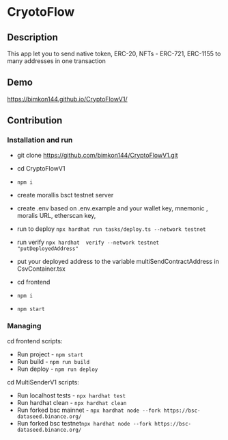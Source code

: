 # CryotoFlow

## Description

This app let you to send native token, ERC-20, NFTs - ERC-721, ERC-1155 to many addresses in one transaction

## Demo 
https://bimkon144.github.io/CryptoFlowV1/

## Contribution

### Installation and run

- git clone https://github.com/bimkon144/CryptoFlowV1.git

- cd CryptoFlowV1
- ```npm i```
- create morallis bsct testnet server
- create .env based on .env.example and your wallet key, mnemonic , moralis URL, etherscan key, 

- run to deploy ```npx hardhat run tasks/deploy.ts --network testnet```
- run verify ```npx hardhat  verify --network testnet "putDeployedAddress"```
- put your deployed address to the variable multiSendContractAddress in CsvContainer.tsx

- cd frontend
- ```npm i```
- ```npm start```


### Managing

cd frontend scripts:

* Run project  - ```npm start```
* Run build  - ```npm run build```
* Run deploy  - ```npm run deploy```

cd MultiSenderV1 scripts:

* Run localhost tests  - ```npx hardhat test```
* Run hardhat clean  - ```npx hardhat clean```
* Run forked bsc mainnet - ```npx hardhat node --fork https://bsc-dataseed.binance.org/```
* Run forked bsc testnet```npx hardhat node --fork https://bsc-dataseed.binance.org/```
